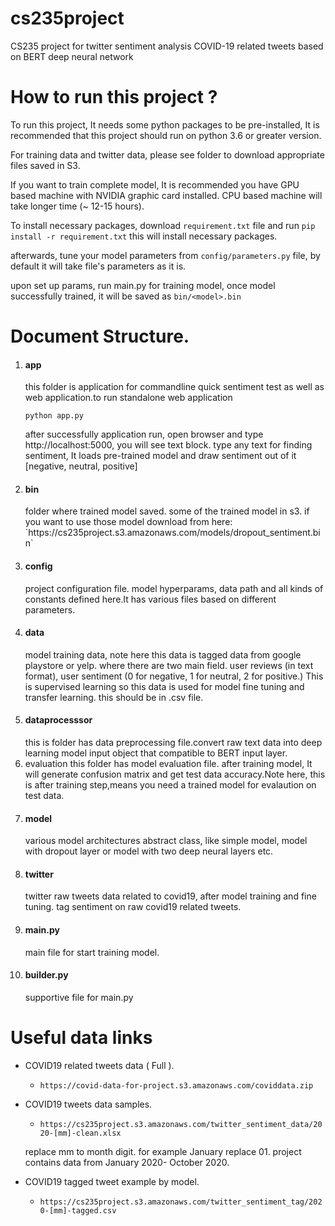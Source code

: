 # cs235project
CS235 project for twitter sentiment analysis COVID-19 related tweets based on BERT deep neural network 

# How to run this project ?

To run this project, It needs some python packages to be pre-installed, It is recommended that this project should run on
python 3.6 or greater version. 

For training data and twitter data, please see folder to download appropriate files saved in S3.

If you want to train complete model, It is recommended you have GPU based machine 
with NVIDIA graphic card installed. CPU based machine will take longer time (~ 12-15 hours).

To install necessary packages, download `requirement.txt` file and run 
`pip install -r requirement.txt` this will install necessary packages.

afterwards, tune your model parameters from `config/parameters.py` file, by default it will take file's parameters as it is.

upon set up params, run main.py for training model, once model successfully trained, it will be saved as `bin/<model>.bin`


# Document Structure.
1. <h4> app </h4>
    this folder is application for commandline quick sentiment test as well as web application.to run standalone web application 
    
    `python app.py`
    
    after successfully application run, open browser and type http://localhost:5000, you will see text block. type any 
    text for finding sentiment, It loads pre-trained model and draw sentiment out of it [negative, neutral, positive]
 
2. <h4>bin</h4>
    folder where trained model saved. some of the trained model in s3. if you want to use those model download from here:
    `https://cs235project.s3.amazonaws.com/models/dropout_sentiment.bin`

3. <h4>config</h4>
   project configuration file. model hyperparams, data path and all kinds of constants defined here.It has various files
   based on different parameters.

4. <h4>data</h4>
   model training data, note here this data is tagged data from google playstore or yelp. where there are two main field.
   user reviews (in text format), user sentiment (0 for negative, 1 for neutral, 2 for positive.) This is supervised learning 
    so this data is used for model fine tuning and transfer learning. this should be in .csv file.

5. <h4>dataprocesssor</h4>
   this is folder has data preprocessing file.convert raw text data into deep learning model input object that compatible
   to BERT input layer.

6. </h4>evaluation</h4> 
   this folder has  model evaluation file. after training model, It will generate confusion matrix and get test data accuracy.Note here, this is after training step,means you need a trained model for evalaution on test data.

7. <h4>model</h4>
   various model architectures abstract class, like simple model, model with dropout layer or model with two deep neural layers etc.

8. <h4>twitter</h4>
   twitter raw tweets data related to covid19, after model training and fine tuning. tag sentiment on raw covid19 related
   tweets.
   
9. <h4>main.py</h4>
   main file for start training model.

10. <h4>builder.py</h4>
    supportive file for main.py
 
# Useful data links

- COVID19 related tweets data ( Full ).
    - `https://covid-data-for-project.s3.amazonaws.com/coviddata.zip`

- COVID19 tweets data samples.
    - `https://cs235project.s3.amazonaws.com/twitter_sentiment_data/2020-[mm]-clean.xlsx`
    
    replace mm to month digit. for example January replace 01. project contains data from January 2020- October 2020.
  
    
- COVID19 tagged tweet example by model.
    - `https://cs235project.s3.amazonaws.com/twitter_sentiment_tag/2020-[mm]-tagged.csv`
   

